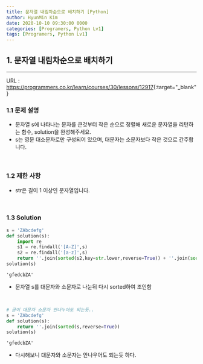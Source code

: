 ```yaml
---
title: 문자열 내림차순으로 배치하기 [Python]
author: HyunMin Kim
date: 2020-10-10 09:30:00 0000
categories: [Programers, Python Lv1]
tags: [Programers, Python Lv1]
---
```


## 1. 문자열 내림차순으로 배치하기
---

URL :  <https://programmers.co.kr/learn/courses/30/lessons/12917>{:target="_blank"}

### 1.1 문제 설명
- 문자열 s에 나타나는 문자를 큰것부터 작은 순으로 정렬해 새로운 문자열을 리턴하는 함수, solution을 완성해주세요.
- s는 영문 대소문자로만 구성되어 있으며, 대문자는 소문자보다 작은 것으로 간주합니다.

<br>

### 1.2 제한 사항
- str은 길이 1 이상인 문자열입니다.

<br>

### 1.3 Solution

```python
s = 'ZAbcdefg'
def solution(s):
    import re
    s1 = re.findall('[A-Z]',s)
    s2 = re.findall('[a-z]',s)
    return ''.join(sorted(s2,key=str.lower,reverse=True)) + ''.join(sorted(s1,key=str.lower,reverse=True))
solution(s)
```
    'gfedcbZA'

- 문자열 s를 대문자와 소문자로 나눈뒤 다시 sorted하여 조인함

<br>

```python
# 굳이 대문자 소문자 안나누어도 되는듯..
s = 'ZAbcdefg'
def solution(s):
    return ''.join(sorted(s,reverse=True))
solution(s)
```
    'gfedcbZA'

- 다시해보니 대문자와 소문자는 안나우어도 되는듯 하다.

